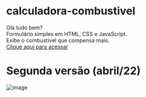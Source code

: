 # calculadora-combustivel

Olá tudo bem?</br>
Formulário simples em HTML, CSS e JavaScript. </br>
Exibe o combustível que compensa mais.</br>
<a href="https://rauldiamantino.github.io/calculadora-combustivel"> Clique aqui para acessar</a>


# Segunda versão (abril/22)

![image](https://user-images.githubusercontent.com/100098231/186698539-1225b30c-3afe-4c47-ab8e-2645ada977fb.png)
